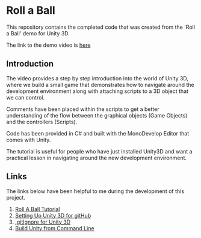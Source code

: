 # Roll a Ball

This repository contains the completed code that was created from the 'Roll a Ball' demo for Unity 3D.

The link to the demo video is [here](https://unity3d.com/learn/tutorials/projects/roll-ball-tutorial)

## Introduction

The video provides a step by step introduction into the world of Unity 3D, where we build a small game that demonstrates how to navigate around the development environment along with attaching scripts to a 3D object that we can control.

Comments have been placed within the scripts to get a better understanding of the flow between the graphical objects (Game Objects) and the controllers (Scripts).

Code has been provided in C# and built with the MonoDevelop Editor that comes with Unity.

The tutorial is useful for people who have just installed Unity3D and want a practical lesson in navigating around the new development environment.

## Links

The links below have been helpful to me during the development of this project.

1. [Roll A Ball Tutorial](https://unity3d.com/learn/tutorials/projects/roll-ball-tutorial)
1. [Setting Up Unity 3D for gitHub](http://stackoverflow.com/questions/21573405/how-to-prepare-a-unity-project-for-git)
1. [.gitIgnore for Unity 3D](https://github.com/github/gitignore/blob/master/Unity.gitignore)
1. [Build Unity from Command Line](https://docs.unity3d.com/Manual/CommandLineArguments.html)
